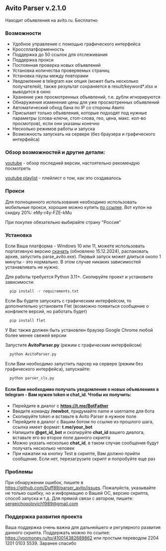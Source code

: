 ## Avito Parser v.2.1.0

Находит объявления на avito.ru. Бесплатно

### Возможности

- Удобное управление с помощью графического интерфейса
- Кроссплатформенность
- Поддержка до 50 ссылок для отслеживания
- Поддержка прокси
- Постоянная проверка новых объявлений
- Установка количества проверяемых страниц
- Установка паузы между повторами
- Уведомление в telegram как опция (может быть несколько получателей), также результат сохраняется в result/keyword*.xlsx и выводится в окно
- Хранение уже просмотренных объявлений, т.е. дубли игнорируются
- Обнаружения изменения цены для уже просмотренных объявлений
- Автоматический обход бана по IP со стороны Авито
- Присылает только объявления, которые подходят под нужные параметры (слова-ключи, стоп-слова, гео, цена, макс. кол-во просмотров), если они указаны конечно
- Несколько режимов работы и запуска
- Возможность запускать на сервере (без браузера и графического интерфейса)

### Обзор возможностей и другие детали:
[youtube](https://youtu.be/q3BlBiLId40) - обзор последней версии, настоятельно рекомендую посмотреть

[youtube playlist](https://www.youtube.com/playlist?list=PLK9kK8z0fpqxPakGZvxo7y6HtCBTYihUF) - плейлист о том, как это создавалось

### Прокси

Для полноценного использования необходимо использовать мобильные прокси, хорошие можно купить [по ссылке](https://mobileproxy.space/?p=92286).  Вот купон на скидку 20%: eMy-r4y-FZE-kMu

При покупке обязательно выбирайте страну "Россия"

### Установка
Если Ваша платформа - Windows 10 или 11, можете использовать портативную версию [скачать](https://disk.yandex.by/d/PdX-1By1l0zCAA) (обновлено 15.12.2024), распаковать архив, запустить parse_avito.exe). Первый запуск может длиться около 1 минуты - это нормально. В этом случае никаких зависимостей устанавливать не нужно.


Для работы требуется Python 3.11+. Скопируйте проект и установите зависимости:

```bash
  pip install -r requirements.txt
```

Если Вы будете запускать с графическим интерфейсом, то дополнительно установите Flet (возможно появиться сообщение о конфликте версий, но работать будет)

```bash
  pip install flet
```

У Вас также должен быть установлен браузер Google Chrome любой более менее свежей версии

Запустите **AvitoParser.py** (режим с графическим интерфейсом)

```bash
  python AvitoParser.py
```

Если Вам необходимо запустить парсер на сервере (режим без графического интерфейса), запускайте:

```bash
  python parser_cls.py
```

#### Если Вам необходимо получать уведомления о новых объявлениях в telegram - Вам нужен token и chat_id. Чтобы их получить:

- Перейдите в диалог с **https://t.me/BotFather**
- Введите команду **/newbot**, придумайте name и username для бота
- Скопируйте token и вставьте в Avito Parser в нужное поле
- Перейдите в диалог с Вашим ботом по ссылке из прошлого шага, ссылка имеет формат: **t.me/your_bot**
- Напишите **@get_id_bot** и скопируйте **chat_id** вашего диалога, вставьте его во второе поле данного скрипта
- Можно указать несколько **chat_id**, в таком случае сообщения будут получать несколько человек
- При нажатии на кнопку Test в скрипте, Вам должно прийти сообщение. Если нет, перезагрузите скрипт и попробуйте еще раз


### Проблемы

При обнаружении ошибок, пишите в https://github.com/Duff89/parser_avito/issues.
Пожалуйста, указывайте не только ошибку, но и информацию о Вашей ОС, версию скрипта, способ запуска и т.д.
Для прямой связи с автором, пишите: sergeichopolovich1989@gmail.com


### Поддержка развития проекта

Ваша поддержка очень важна для дальнейшего и регулярного развития данного скрипта.
Поддержать можно по ссылке: https://yoomoney.ru/to/410014382689862
или простым переводом 2204 1201 0103 5539. Заранее спасибо

